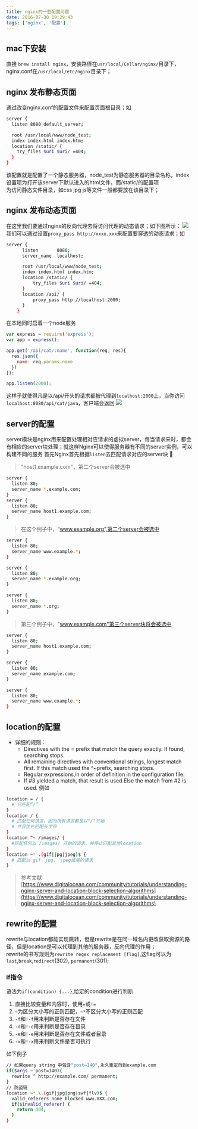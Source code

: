 ```yaml
---
title: nginx的一些配置问题
date: 2016-07-30 19:29:43
tags: ['nginx', '配置']
---
```

## mac下安装
直接 `brew install nginx`，安装路径在`usr/local/Cellar/nginx/`目录下，nginx.conf在`/usr/local/etc/nginx`目录下；
## nginx 发布静态页面
通过改变nginx.conf的配置文件来配置页面根目录；如
``` bash
server {
  listen 8080 default_server;

  root /usr/local/www/node_test;
  index index.html index.htm;
  location /static/ {
    try_files $uri $uri/ =404;
  }
}
```
<!--more-->
该配置就是配置了一个静态服务器，node_test为静态服务器的目录名称，index 设置项为打开该server下默认进入的html文件，而/static/的配置项  
为访问静态文件目录，如css jpg js等文件一般都要放在该目录下；
## nginx 发布动态页面
在这里我们要通过nginx的反向代理去将访问代理的动态请求；如下图所示：
![](/img/posts/proxy_nginx.png)
我们可以通过设置`proxy_pass http://xxxx.xxx`来配置要穿透的动态请求；如
``` bash
server {
      listen       8080;
      server_name  localhost;

      root /usr/local/www/node_test;
      index index.html index.htm;
      location /static/ {
          try_files $uri $uri/ =404;
      }
      location /api/ {
          proxy_pass http://localhost:2000;
      }
    }
```
在本地同时启着一个node服务
``` javascript
var express = require('express');
var app = express();

app.get('/api/cat/:name', function(req, res){
  res.json({
    name: req.params.name
  })
});

app.listen(2000);
```
这样子就使得凡是以/api/开头的请求都被代理到`localhost:2000`上，当你访问`localhost:8080/api/cat/java`，客户端会返回
![](/img/posts/proxy_dynamtic.png)

## server的配置
server模块是nginx用来配置处理相对应请求的虚拟server，每当请求来时，都会有相应的server块处理；就这样Nginx可以使得服务器有不同的server实例，可以构建不同的服务
首先Nginx首先根据`listen`去匹配请求对应的server块
🌰
> "host1.example.com"，第二个server会被选中
``` bash
server {
  listen 80;
  server_name *.example.com;
}
server {
  listen 80;
  server_name host1.example.com;
}
```

> 在这个例子中，“www.example.org”,第二个server会被选中
``` bash
server {
  listen 80;
  server_name www.example.*;
}

server {
  listen 80;
  server_name *.example.org;
}

server {
  listen 80;
  server_name *.org;
}
```

> 第三个例子中，"www.example.com"第三个server块将会被选中
``` bash
server {
  listen 80;
  server_name host1.example.com;
}

server {
  listen 80;
  server_name example.com;
}

server {
  listen 80;
  server_name www.example.*;
}
```
## location的配置
- 详细的规则：
  + Directives with the = prefix that match the query exactly. If found, searching stops.
  + All remaining directives with conventional strings, longest match first. If this match used the ^~prefix, searching stops.
  + Regular expressions,in order of definition in the configuration file.
  + If #3 yielded a match, that result is used.Else the match from #2 is used.
例如
``` bash
location = / {
  # 只匹配“/”
}
location / {
  # 匹配任何请求，因为所有请求都是以"/"开始
  # 并且优先匹配长字符
}
location ^~ /images/ {
  #匹配任何以 /images/ 开始的请求，并停止匹配其他location
}
location ~* .(gif|jpg|jpeg)$ {
  # 匹配以 gif，jpg， jpeg结尾的请求
}
```
> 参考文献 [https://www.digitalocean.com/community/tutorials/understanding-nginx-server-and-location-block-selection-algorithms](https://www.digitalocean.com/community/tutorials/understanding-nginx-server-and-location-block-selection-algorithms)


## rewrite的配置
rewrite与location都能实现跳转，但是rewrite是在同一域名内更改获取资源的路径，但是location是可以代理到其他的服务器，反向代理的作用；  
rewrite的书写规则为`rewrite regex replacement [flag]`,这flag可以为`last`,`break`,`redirect`(302), `permanent`(301);
### if指令
语法为`if(condition) {...}`,给定的condition进行判断
1. 直接比较变量和内容时，使用`=`或`!=`
2. `~`为区分大小写的正则匹配，`~*`不区分大小写的正则匹配
3. `-f`和`!-f`用来判断是否存在文件
4. `-d`和`!-d`用来判断是否存在目录
5. `-e`和`!-e`用来判断是否存在文件或者目录
6. `-x`和`!-x`用来判断文件是否可执行  

如下例子
``` bash
// 如果query string 中包含"post=140",永久重定向到example.com
if($args ~ post=140){
  rewrite ^ http://example.com/ permanent;
}
// 防盗链
location ~* \.(gif|jpg|png|swf|flv)$ {
  valid_referers none blocked www.XXX.com;
  if($invalid_referer) {
    return 404;
  }
}
```
